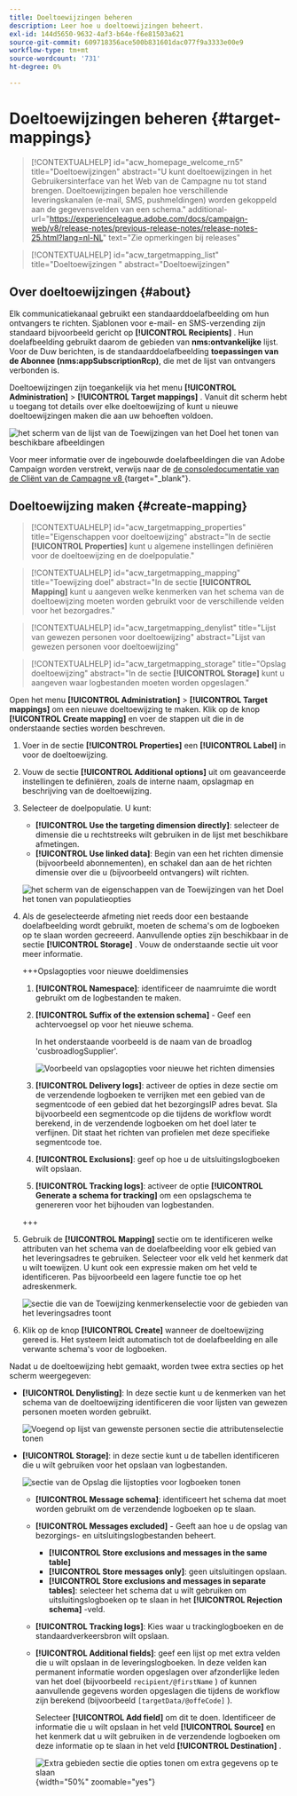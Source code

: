 ```yaml
---
title: Doeltoewijzingen beheren
description: Leer hoe u doeltoewijzingen beheert.
exl-id: 144d5650-9632-4af3-b64e-f6e81503a621
source-git-commit: 609718356ace500b831601dac077f9a3333e00e9
workflow-type: tm+mt
source-wordcount: '731'
ht-degree: 0%

---
```


# Doeltoewijzingen beheren {#target-mappings}

>[!CONTEXTUALHELP]
>id="acw_homepage_welcome_rn5"
>title="Doeltoewijzingen"
>abstract="U kunt doeltoewijzingen in het Gebruikersinterface van het Web van de Campagne nu tot stand brengen. Doeltoewijzingen bepalen hoe verschillende leveringskanalen (e-mail, SMS, pushmeldingen) worden gekoppeld aan de gegevensvelden van een schema."
>additional-url="https://experienceleague.adobe.com/docs/campaign-web/v8/release-notes/previous-release-notes/release-notes-25.html?lang=nl-NL" text="Zie opmerkingen bij releases"

>[!CONTEXTUALHELP]
>id="acw_targetmapping_list"
>title="Doeltoewijzingen "
>abstract="Doeltoewijzingen"

## Over doeltoewijzingen {#about}

Elk communicatiekanaal gebruikt een standaarddoelafbeelding om hun ontvangers te richten. Sjablonen voor e-mail- en SMS-verzending zijn standaard bijvoorbeeld gericht op **[!UICONTROL Recipients]** . Hun doelafbeelding gebruikt daarom de gebieden van **nms:ontvankelijke** lijst. Voor de Duw berichten, is de standaarddoelafbeelding **toepassingen van de Abonnee (nms:appSubscriptionRcp)**, die met de lijst van ontvangers verbonden is.

Doeltoewijzingen zijn toegankelijk via het menu **[!UICONTROL Administration]** > **[!UICONTROL Target mappings]** . Vanuit dit scherm hebt u toegang tot details over elke doeltoewijzing of kunt u nieuwe doeltoewijzingen maken die aan uw behoeften voldoen.

![ het scherm van de lijst van de Toewijzingen van het Doel het tonen van beschikbare afbeeldingen ](assets/target-mappings-list.png)

Voor meer informatie over de ingebouwde doelafbeeldingen die van Adobe Campaign worden verstrekt, verwijs naar de [ de consoledocumentatie van de Cliënt van de Campagne v8 ](https://experienceleague.adobe.com/docs/campaign/campaign-v8/audience/add-profiles/target-mappings.html?lang=nl-NL){target="_blank"}.

## Doeltoewijzing maken {#create-mapping}

>[!CONTEXTUALHELP]
>id="acw_targetmapping_properties"
>title="Eigenschappen voor doeltoewijzing"
>abstract="In de sectie **[!UICONTROL Properties]** kunt u algemene instellingen definiëren voor de doeltoewijzing en de doelpopulatie."

>[!CONTEXTUALHELP]
>id="acw_targetmapping_mapping"
>title="Toewijzing doel"
>abstract="In de sectie **[!UICONTROL Mapping]** kunt u aangeven welke kenmerken van het schema van de doeltoewijzing moeten worden gebruikt voor de verschillende velden voor het bezorgadres."

>[!CONTEXTUALHELP]
>id="acw_targetmapping_denylist"
>title="Lijst van gewezen personen voor doeltoewijzing"
>abstract="Lijst van gewezen personen voor doeltoewijzing"

>[!CONTEXTUALHELP]
>id="acw_targetmapping_storage"
>title="Opslag doeltoewijzing"
>abstract="In de sectie **[!UICONTROL Storage]** kunt u aangeven waar logbestanden moeten worden opgeslagen."

Open het menu **[!UICONTROL Administration]** > **[!UICONTROL Target mappings]** om een nieuwe doeltoewijzing te maken. Klik op de knop **[!UICONTROL Create mapping]** en voer de stappen uit die in de onderstaande secties worden beschreven.

1. Voer in de sectie **[!UICONTROL Properties]** een **[!UICONTROL Label]** in voor de doeltoewijzing.

1. Vouw de sectie **[!UICONTROL Additional options]** uit om geavanceerde instellingen te definiëren, zoals de interne naam, opslagmap en beschrijving van de doeltoewijzing.

1. Selecteer de doelpopulatie. U kunt:

   * **[!UICONTROL Use the targeting dimension directly]**: selecteer de dimensie die u rechtstreeks wilt gebruiken in de lijst met beschikbare afmetingen.
   * **[!UICONTROL Use linked data]**: Begin van een het richten dimensie (bijvoorbeeld abonnementen), en schakel dan aan de het richten dimensie over die u (bijvoorbeeld ontvangers) wilt richten.

   ![ het scherm van de eigenschappen van de Toewijzingen van het Doel het tonen van populatieopties ](assets/target-mappings-properties.png)

1. Als de geselecteerde afmeting niet reeds door een bestaande doelafbeelding wordt gebruikt, moeten de schema&#39;s om de logboeken op te slaan worden gecreeerd. Aanvullende opties zijn beschikbaar in de sectie **[!UICONTROL Storage]** . Vouw de onderstaande sectie uit voor meer informatie.

   +++Opslagopties voor nieuwe doeldimensies

   1. **[!UICONTROL Namespace]**: identificeer de naamruimte die wordt gebruikt om de logbestanden te maken.
   1. **[!UICONTROL Suffix of the extension schema]** - Geef een achtervoegsel op voor het nieuwe schema.

      In het onderstaande voorbeeld is de naam van de broadlog &#39;cusbroadlogSupplier&#39;.

      ![ Voorbeeld van opslagopties voor nieuwe het richten dimensies ](assets/target-mappings-new.png)

   1. **[!UICONTROL Delivery logs]**: activeer de opties in deze sectie om de verzendende logboeken te verrijken met een gebied van de segmentcode of een gebied dat het bezorgingsIP adres bevat. Sla bijvoorbeeld een segmentcode op die tijdens de workflow wordt berekend, in de verzendende logboeken om het doel later te verfijnen. Dit staat het richten van profielen met deze specifieke segmentcode toe.

   1. **[!UICONTROL Exclusions]**: geef op hoe u de uitsluitingslogboeken wilt opslaan.

   1. **[!UICONTROL Tracking logs]**: activeer de optie **[!UICONTROL Generate a schema for tracking]** om een opslagschema te genereren voor het bijhouden van logbestanden.

   +++

1. Gebruik de **[!UICONTROL Mapping]** sectie om te identificeren welke attributen van het schema van de doelafbeelding voor elk gebied van het leveringsadres te gebruiken. Selecteer voor elk veld het kenmerk dat u wilt toewijzen. U kunt ook een expressie maken om het veld te identificeren. Pas bijvoorbeeld een lagere functie toe op het adreskenmerk.

   ![ sectie die van de Toewijzing kenmerkenselectie voor de gebieden van het leveringsadres toont ](assets/target-mappings-mapping.png)

1. Klik op de knop **[!UICONTROL Create]** wanneer de doeltoewijzing gereed is. Het systeem leidt automatisch tot de doelafbeelding en alle verwante schema&#39;s voor de logboeken.

Nadat u de doeltoewijzing hebt gemaakt, worden twee extra secties op het scherm weergegeven:

* **[!UICONTROL Denylisting]**: In deze sectie kunt u de kenmerken van het schema van de doeltoewijzing identificeren die voor lijsten van gewezen personen moeten worden gebruikt.

  ![ Voegend op lijst van gewenste personen sectie die attributenselectie ](assets/target-mappings-denylisting.png) tonen

* **[!UICONTROL Storage]**: in deze sectie kunt u de tabellen identificeren die u wilt gebruiken voor het opslaan van logbestanden.

  ![ sectie van de Opslag die lijstopties voor logboeken tonen ](assets/target-mappings-storage.png)

   * **[!UICONTROL Message schema]**: identificeert het schema dat moet worden gebruikt om de verzendende logboeken op te slaan.
   * **[!UICONTROL Messages excluded]** - Geeft aan hoe u de opslag van bezorgings- en uitsluitingslogbestanden beheert.

      * **[!UICONTROL Store exclusions and messages in the same table]**
      * **[!UICONTROL Store messages only]**: geen uitsluitingen opslaan.
      * **[!UICONTROL Store exclusions and messages in separate tables]**: selecteer het schema dat u wilt gebruiken om uitsluitingslogboeken op te slaan in het **[!UICONTROL Rejection schema]** -veld.

   * **[!UICONTROL Tracking logs]**: Kies waar u trackinglogboeken en de standaardverkeersbron wilt opslaan.
   * **[!UICONTROL Additional fields]**: geef een lijst op met extra velden die u wilt opslaan in de leveringslogboeken. In deze velden kan permanent informatie worden opgeslagen over afzonderlijke leden van het doel (bijvoorbeeld `recipient/@firstName` ) of kunnen aanvullende gegevens worden opgeslagen die tijdens de workflow zijn berekend (bijvoorbeeld `[targetData/@offeCode]` ).

     Selecteer **[!UICONTROL Add field]** om dit te doen. Identificeer de informatie die u wilt opslaan in het veld **[!UICONTROL Source]** en het kenmerk dat u wilt gebruiken in de verzendende logboeken om deze informatie op te slaan in het veld **[!UICONTROL Destination]** .

     ![ Extra gebieden sectie die opties tonen om extra gegevens op te slaan ](assets/target-mappings-additional.png){width="50%" zoomable="yes"}